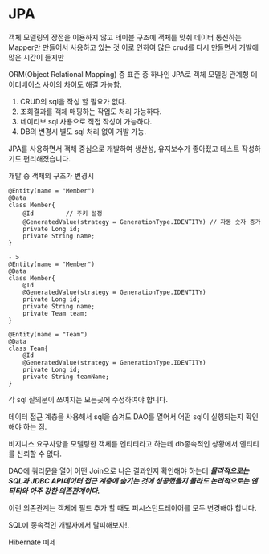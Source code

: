 # JPA

객체 모델링의 장점을 이용하지 않고 테이블 구조에 객체를 맞춰 데이터 통신하는 Mapper만 만들어서 사용하고 있는 것 이로 인하여
많은 crud를 다시 만들면서 개발에 많은 시간이 들지만

ORM(Object Relational Mapping) 중 표준 중 하나인 JPA로 객체 모델링 관계형 데이터베이스 사이의 차이도 해결 가능함.
1. CRUD의 sql을 작성 할 필요가 없다.
2. 조회결과를 객체 매핑하는 작업도 처리 가능하다.
3. 네이티브 sql 사용으로 직접 작성이 가능하다.
4. DB의 변경시 별도 sql 처리 없이 개발 가능.

JPA를 사용하면서 객체 중심으로 개발하여 생산성, 유지보수가 좋아졌고 테스트 작성하기도 편리해졌습니다.

개발 중 객체의 구조가 변경시 

```{.java}
@Entity(name = "Member")
@Data
class Member{    
    @Id         // 주키 설정
    @GeneratedValue(strategy = GenerationType.IDENTITY) // 자동 숫자 증가
    private Long id;
    private String name;
}

- > 
@Entity(name = "Member")
@Data
class Member{
    @Id
    @GeneratedValue(strategy = GenerationType.IDENTITY)
    private Long id;
    private String name;
    private Team team;
}

@Entity(name = "Team")
@Data
class Team{        
    @Id
    @GeneratedValue(strategy = GenerationType.IDENTITY)
    private Long id;
    private String teamName;
}
```
각 sql 질의문이 쓰여지는 모든곳에 수정하여야 합니다.

데이터 접근 계층을 사용해서 sql을 숨겨도 DAO를 열어서 어떤 sql이 실행되는지 확인해야 하는 점.

비지니스 요구사항을 모델링한 객체를 엔티티라고 하는데 db종속적인 상황에서 엔티티를 신뢰할 수 없다.

DAO에 쿼리문을 열어 어떤 Join으로 나온 결과인지 확인해야 하는데 ***물리적으로는 SQL과 JDBC API데이터 접근 계층에
숨기는 것에 성공했을지 몰라도 논리적으로는 엔티티와 아주 강한 의존관계이다.***

이런 의존관계는 객체에 필드 추가 할 때도 퍼시스턴트레이어를 모두 변경해야 합니다.

SQL에 종속적인 개발자에서 탈피해보자!.

Hibernate 예제





